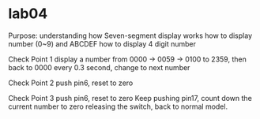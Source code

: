 # lab04
Purpose:
  understanding how Seven-segment display works
  how to display number (0~9) and ABCDEF
  how to display 4 digit number
  
Check Point 1
  display a number from 0000 -> 0059 -> 0100 to 2359, then back to 0000
  every 0.3 second, change to next number
  
Check Point 2
  push pin6, reset to zero

Check Point 3
  push pin6, reset to zero
  Keep pushing pin17, count down the current number to zero
  releasing the switch, back to normal model.
